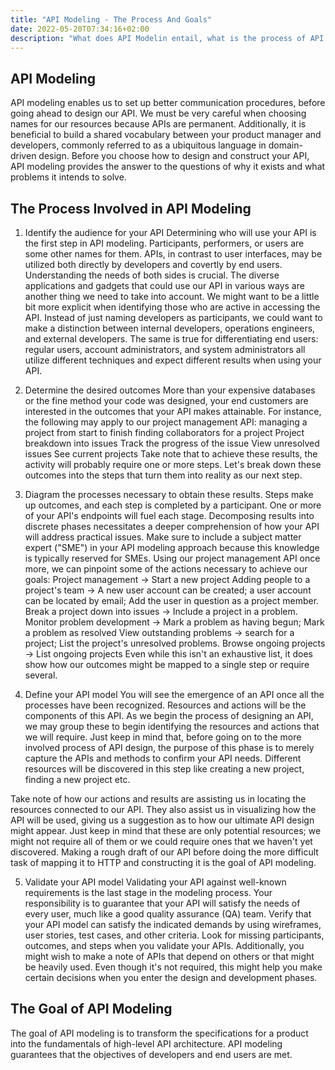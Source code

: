 ```yaml
---
title: "API Modeling - The Process And Goals"
date: 2022-05-20T07:34:16+02:00
description: "What does API Modelin entail, what is the process of API Modeling and what is the goal of API modeling?"
---
```

## API Modeling
API modeling enables us to set up better communication procedures, before going ahead to design our API.  We must be very careful when choosing names for our resources because APIs are permanent. Additionally, it is beneficial to build a shared vocabulary between your product manager and developers, commonly referred to as a ubiquitous language in domain-driven design. Before you choose how to design and construct your API, API modeling provides the answer to the questions of why it exists and what problems it intends to solve.

## The Process Involved in API Modeling
1. Identify the audience for your API
Determining who will use your API is the first step in API modeling. Participants, performers, or users are some other names for them. APIs, in contrast to user interfaces, may be utilized both directly by developers and covertly by end users. Understanding the needs of both sides is crucial. The diverse applications and gadgets that could use our API in various ways are another thing we need to take into account. We might want to be a little bit more explicit when identifying those who are active in accessing the API. Instead of just naming developers as participants, we could want to make a distinction between internal developers, operations engineers, and external developers. The same is true for differentiating end users: regular users, account administrators, and system administrators all utilize different techniques and expect different results when using your API.

2. Determine the desired outcomes
More than your expensive databases or the fine method your code was designed, your end customers are interested in the outcomes that your API makes attainable. For instance, the following may apply to our project management API:
managing a project from start to finish
finding collaborators for a project
Project breakdown into issues
Track the progress of the issue
View unresolved issues
See current projects
Take note that to achieve these results, the activity will probably require one or more steps. Let's break down these outcomes into the steps that turn them into reality as our next step.

3. Diagram the processes necessary to obtain these results.
Steps make up outcomes, and each step is completed by a participant. One or more of your API's endpoints will fuel each stage. Decomposing results into discrete phases necessitates a deeper comprehension of how your API will address practical issues. Make sure to include a subject matter expert ("SME") in your API modeling approach because this knowledge is typically reserved for SMEs.
Using our project management API once more, we can pinpoint some of the actions necessary to achieve our goals:
Project management -> Start a new project
Adding people to a project's team -> A new user account can be created; a user account can be located by email; Add the user in question as a project member.
Break a project down into issues -> Include a project in a problem.
Monitor problem development -> Mark a problem as having begun; Mark a problem as resolved
View outstanding problems -> search for a project; List the project's unresolved problems.
Browse ongoing projects -> List ongoing projects
Even while this isn't an exhaustive list, it does show how our outcomes might be mapped to a single step or require several.

4. Define your API model
You will see the emergence of an API once all the processes have been recognized. Resources and actions will be the components of this API. As we begin the process of designing an API, we may group these to begin identifying the resources and actions that we will require. Just keep in mind that, before going on to the more involved process of API design, the purpose of this phase is to merely capture the APIs and methods to confirm your API needs. Different resources will be discovered in this step like creating a new project, finding a new project etc.

Take note of how our actions and results are assisting us in locating the resources connected to our API. They also assist us in visualizing how the API will be used, giving us a suggestion as to how our ultimate API design might appear. Just keep in mind that these are only potential resources; we might not require all of them or we could require ones that we haven't yet discovered. Making a rough draft of our API before doing the more difficult task of mapping it to HTTP and constructing it is the goal of API modeling.

5. Validate your API model
Validating your API against well-known requirements is the last stage in the modeling process. Your responsibility is to guarantee that your API will satisfy the needs of every user, much like a good quality assurance (QA) team. Verify that your API model can satisfy the indicated demands by using wireframes, user stories, test cases, and other criteria.
Look for missing participants, outcomes, and steps when you validate your APIs. Additionally, you might wish to make a note of APIs that depend on others or that might be heavily used. Even though it's not required, this might help you make certain decisions when you enter the design and development phases.

## The Goal of API Modeling
The goal of API modeling is to transform the specifications for a product into the fundamentals of high-level API architecture. API modeling guarantees that the objectives of developers and end users are met.